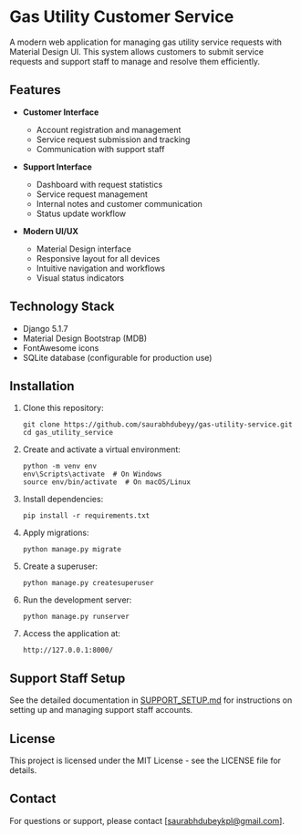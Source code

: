 # Gas Utility Customer Service

A modern web application for managing gas utility service requests with Material Design UI. This system allows customers to submit service requests and support staff to manage and resolve them efficiently.

## Features

- **Customer Interface**
  - Account registration and management
  - Service request submission and tracking
  - Communication with support staff

- **Support Interface**
  - Dashboard with request statistics
  - Service request management
  - Internal notes and customer communication
  - Status update workflow

- **Modern UI/UX**
  - Material Design interface
  - Responsive layout for all devices
  - Intuitive navigation and workflows
  - Visual status indicators

## Technology Stack

- Django 5.1.7
- Material Design Bootstrap (MDB)
- FontAwesome icons
- SQLite database (configurable for production use)

## Installation

1. Clone this repository:
   ```
   git clone https://github.com/saurabhdubeyy/gas-utility-service.git
   cd gas_utility_service
   ```

2. Create and activate a virtual environment:
   ```
   python -m venv env
   env\Scripts\activate  # On Windows
   source env/bin/activate  # On macOS/Linux
   ```

3. Install dependencies:
   ```
   pip install -r requirements.txt
   ```

4. Apply migrations:
   ```
   python manage.py migrate
   ```

5. Create a superuser:
   ```
   python manage.py createsuperuser
   ```

6. Run the development server:
   ```
   python manage.py runserver
   ```

7. Access the application at:
   ```
   http://127.0.0.1:8000/
   ```

## Support Staff Setup

See the detailed documentation in [SUPPORT_SETUP.md](SUPPORT_SETUP.md) for instructions on setting up and managing support staff accounts.

## License

This project is licensed under the MIT License - see the LICENSE file for details.

## Contact

For questions or support, please contact [saurabhdubeykpl@gmail.com]. 
